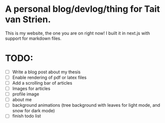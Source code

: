 # A personal blog/devlog/thing for Tait van Strien.

This is my website, the one you are on right now! I built it in next.js with support for markdown files.

# TODO:
- [ ] Write a blog post about my thesis
- [ ] Enable rendering of pdf or latex files
- [ ] Add a scrolling bar of articles
- [ ] Images for articles
- [ ] profile image
- [ ] about me
- [ ] background animations (tree background with leaves for light mode, and snow for dark mode)
- [ ] finish todo list
